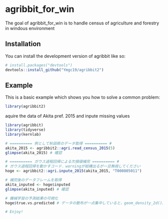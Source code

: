 
# agribbit_for_win

<!-- badges: start -->
<!-- badges: end -->

The goal of agribbit_for_win is to handle census of agriculture and forestry in windous environment

## Installation

You can install the development version of agribbit like so:

``` r
# install.packages("devtools")
devtools::install_github("Ymgc19/agribbit2")
```

## Example

This is a basic example which shows you how to solve a common problem:

``` r
library(agribbit2)
```

aquire the data of Akita pref. 2015 and inpute missing values
``` r
library(agribbit)
library(tidyverse)
library(kernlab)

# ========== 例として秋田県のデータ取得 ========== #
akita_2015 <- agribbit2::agri.read_census_2015(5)
glimpse(akita_2015) # 確認

# ========== ガウス過程回帰による欠損値補完 ========== #
# ガウス過程回帰を動かすコード．warningが結構出るが一旦無視してください
hoge <- agribbit2::agri.inpute_2015(akita_2015, "T000805011")

# 補完後のデータフレームを取得
akita_inputed <- hoge$inputed
glimpse(akita_inputed) # 確認

# 機械学習の予測結果の可視化
hoge$true.vs.predicted # データの散布が一点集中していると，geom_density_2d()関数が発動しないのでエラーになる．

# Enjoy!
```



